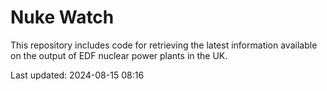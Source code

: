 # Nuke Watch

This repository includes code for retrieving the latest information available on the output of EDF nuclear power plants in the UK.

Last updated: 2024-08-15 08:16